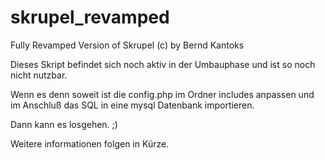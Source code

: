 # skrupel_revamped
Fully Revamped Version of Skrupel (c) by Bernd Kantoks


Dieses Skript befindet sich noch aktiv in der Umbauphase und ist so noch nicht nutzbar.

Wenn es denn soweit ist die config.php im Ordner includes anpassen und im Anschluß das SQL in eine mysql Datenbank importieren.

Dann kann es losgehen. ;)

Weitere informationen folgen in Kürze.
